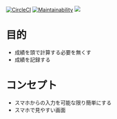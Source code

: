 [![CircleCI](https://circleci.com/gh/ogoshikazuki/mahjong-club.svg?style=shield)](https://circleci.com/gh/ogoshikazuki/mahjong-club)
[![Maintainability](https://api.codeclimate.com/v1/badges/dc2a82fc652de1a02998/maintainability)](https://codeclimate.com/github/ogoshikazuki/mahjong-club/maintainability)
<a href="https://codeclimate.com/github/ogoshikazuki/mahjong-club/test_coverage"><img src="https://api.codeclimate.com/v1/badges/dc2a82fc652de1a02998/test_coverage" /></a>

# 目的
- 成績を頭で計算する必要を無くす
- 成績を記録する

# コンセプト
- スマホからの入力を可能な限り簡単にする
- スマホで見やすい画面
